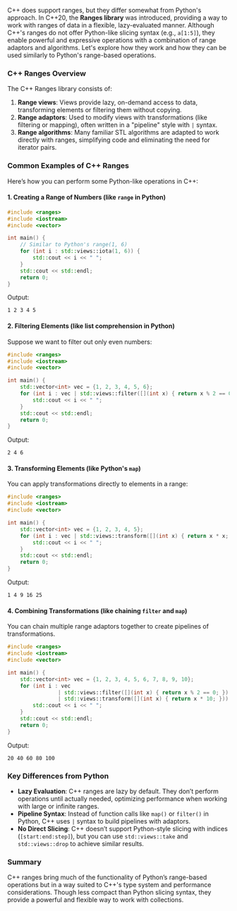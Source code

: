 C++ does support ranges, but they differ somewhat from Python's approach. In C++20, the **Ranges library** was introduced, providing a way to work with ranges of data in a flexible, lazy-evaluated manner. Although C++'s ranges do not offer Python-like slicing syntax (e.g., `a[1:5]`), they enable powerful and expressive operations with a combination of range adaptors and algorithms. Let's explore how they work and how they can be used similarly to Python's range-based operations.

### C++ Ranges Overview

The C++ Ranges library consists of:
1. **Range views**: Views provide lazy, on-demand access to data, transforming elements or filtering them without copying.
2. **Range adaptors**: Used to modify views with transformations (like filtering or mapping), often written in a "pipeline" style with `|` syntax.
3. **Range algorithms**: Many familiar STL algorithms are adapted to work directly with ranges, simplifying code and eliminating the need for iterator pairs.

### Common Examples of C++ Ranges

Here’s how you can perform some Python-like operations in C++:

#### 1. Creating a Range of Numbers (like `range` in Python)

```cpp
#include <ranges>
#include <iostream>
#include <vector>

int main() {
    // Similar to Python's range(1, 6)
    for (int i : std::views::iota(1, 6)) {
        std::cout << i << " ";
    }
    std::cout << std::endl;
    return 0;
}
```

Output:
```
1 2 3 4 5
```

#### 2. Filtering Elements (like list comprehension in Python)

Suppose we want to filter out only even numbers:

```cpp
#include <ranges>
#include <iostream>
#include <vector>

int main() {
    std::vector<int> vec = {1, 2, 3, 4, 5, 6};
    for (int i : vec | std::views::filter([](int x) { return x % 2 == 0; })) {
        std::cout << i << " ";
    }
    std::cout << std::endl;
    return 0;
}
```

Output:
```
2 4 6
```

#### 3. Transforming Elements (like Python's `map`)

You can apply transformations directly to elements in a range:

```cpp
#include <ranges>
#include <iostream>
#include <vector>

int main() {
    std::vector<int> vec = {1, 2, 3, 4, 5};
    for (int i : vec | std::views::transform([](int x) { return x * x; })) {
        std::cout << i << " ";
    }
    std::cout << std::endl;
    return 0;
}
```

Output:
```
1 4 9 16 25
```

#### 4. Combining Transformations (like chaining `filter` and `map`)

You can chain multiple range adaptors together to create pipelines of transformations.

```cpp
#include <ranges>
#include <iostream>
#include <vector>

int main() {
    std::vector<int> vec = {1, 2, 3, 4, 5, 6, 7, 8, 9, 10};
    for (int i : vec 
                | std::views::filter([](int x) { return x % 2 == 0; }) 
                | std::views::transform([](int x) { return x * 10; })) {
        std::cout << i << " ";
    }
    std::cout << std::endl;
    return 0;
}
```

Output:
```
20 40 60 80 100
```

### Key Differences from Python

- **Lazy Evaluation**: C++ ranges are lazy by default. They don’t perform operations until actually needed, optimizing performance when working with large or infinite ranges.
- **Pipeline Syntax**: Instead of function calls like `map()` or `filter()` in Python, C++ uses `|` syntax to build pipelines with adaptors.
- **No Direct Slicing**: C++ doesn’t support Python-style slicing with indices (`[start:end:step]`), but you can use `std::views::take` and `std::views::drop` to achieve similar results.

### Summary

C++ ranges bring much of the functionality of Python’s range-based operations but in a way suited to C++'s type system and performance considerations. Though less compact than Python slicing syntax, they provide a powerful and flexible way to work with collections.